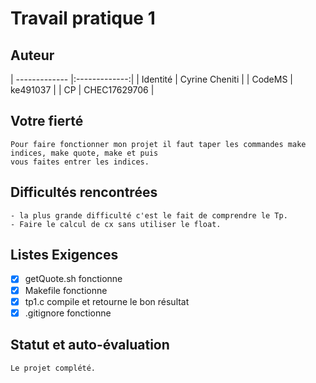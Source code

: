    # Travail pratique 1

   ## Auteur

   | ------------- |:-------------:|
   | Identité      | Cyrine Cheniti     |
   | CodeMS      | ke491037     | 
   | CP      | CHEC17629706     |

   ## Votre fierté
   ```
   Pour faire fonctionner mon projet il faut taper les commandes make indices, make quote, make et puis 
   vous faites entrer les indices.  
   ```

   ## Difficultés rencontrées
   
   ```
   - la plus grande difficulté c'est le fait de comprendre le Tp.
   - Faire le calcul de cx sans utiliser le float.
   ```

   ## Listes Exigences
   
   - [x] getQuote.sh fonctionne 
   - [x] Makefile fonctionne
   - [x] tp1.c compile et retourne le bon résultat 
   - [x] .gitignore fonctionne

   ## Statut et auto-évaluation

   ```
   Le projet complété.
   ```
